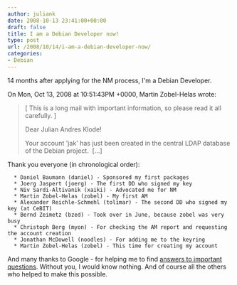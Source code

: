 ```yaml
---
author: juliank
date: 2008-10-13 23:41:00+00:00
draft: false
title: I am a Debian Developer now!
type: post
url: /2008/10/14/i-am-a-debian-developer-now/
categories:
- Debian
---
```


14 months after applying for the NM process, I'm a Debian Developer.

On Mon, Oct 13, 2008 at 10:51:43PM +0000, Martin Zobel-Helas wrote:
> [ This is a long mail with important information, so please read it all
>   carefully. ]
>
> Dear Julian Andres Klode!
>
> Your account 'jak' has just been created in the central LDAP
> database of the Debian project.  [...]

Thank you everyone (in chronological order):



	  * Daniel Baumann (daniel) - Sponsored my first packages
	  * Joerg Jaspert (joerg) - The first DD who signed my key
	  * Niv Sardi-Altivanik (xaiki) - Advocated me for NM
	  * Martin Zobel-Helas (zobel) - My first AM
	  * Alexander Reichle-Schmehl (tolimar) - The second DD who signed my key (at CeBIT)
	  * Bernd Zeimetz (bzed) - Took over in June, because zobel was very busy
	  * Christoph Berg (myon) - For checking the AM report and requesting the account creation
	  * Jonathan McDowell (noodles) - For adding me to the keyring
	  * Martin Zobel-Helas (zobel) - This time for creating my account

And many thanks to Google - for helping me to find [answers to important questions](http://www.google.com/search?q=Answer%20to%20Life,%20the%20Universe,%20and%20Everything). Without you, I would know nothing. And of course all the others who helped to make this possible.
